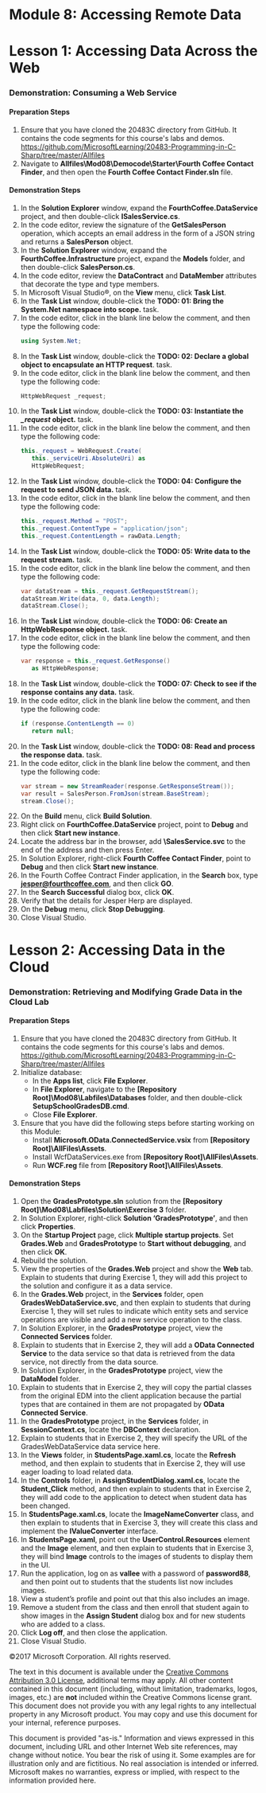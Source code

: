 
# Module 8: Accessing Remote Data

# Lesson 1:  Accessing Data Across the Web

### Demonstration: Consuming a Web Service

#### Preparation Steps

1. Ensure that you have cloned the 20483C directory from GitHub. It contains the code segments for this course's labs and demos. https://github.com/MicrosoftLearning/20483-Programming-in-C-Sharp/tree/master/Allfiles
2. Navigate to **Allfiles\Mod08\Democode\Starter\Fourth Coffee Contact Finder**, and then open the **Fourth Coffee Contact Finder.sln** file.


#### Demonstration Steps

1.  In the **Solution Explorer** window, expand the **FourthCoffee.DataService**
    project, and then double-click **ISalesService.cs**.
2.  In the code editor, review the signature of the **GetSalesPerson**
    operation, which accepts an email address in the form of a JSON string and
    returns a **SalesPerson** object.
3.  In the **Solution Explorer** window, expand the
    **FourthCoffee.Infrastructure** project, expand the **Models** folder, and
    then double-click **SalesPerson.cs**.
4.  In the code editor, review the **DataContract** and **DataMember**
    attributes that decorate the type and type members.
5.  In Microsoft Visual Studio®, on the **View** menu, click **Task List**.
6.  In the **Task List** window, double-click the **TODO: 01: Bring the System.Net namespace into scope.**
    task.
7. In the code editor, click in the blank line below the comment, and then type
    the following code:
    ```cs
    using System.Net;
    ```
8.	In the **Task List** window, double-click the **TODO: 02: Declare a global object to encapsulate an HTTP request**. task.
9.	In the code editor, click in the blank line below the comment, and then type the following code:
    ```cs
    HttpWebRequest _request;
    ```
10.	In the **Task List** window, double-click the **TODO: 03: Instantiate the *_request* object.** task.
11.	In the code editor, click in the blank line below the comment, and then type the following code:
    ```cs
    this._request = WebRequest.Create(
       this._serviceUri.AbsoluteUri) as 
       HttpWebRequest;
    ```
12.	In the **Task List** window, double-click the **TODO: 04: Configure the request to send JSON data.** task.
13.	In the code editor, click in the blank line below the comment, and then type the following code:
    ```cs
    this._request.Method = "POST";
    this._request.ContentType = "application/json";
    this._request.ContentLength = rawData.Length;
    ```
14.	In the **Task List** window, double-click the **TODO: 05: Write data to the request stream.** task.
15.	In the code editor, click in the blank line below the comment, and then type the following code:
    ```cs
    var dataStream = this._request.GetRequestStream();
    dataStream.Write(data, 0, data.Length);
    dataStream.Close();
    ```
16.	In the **Task List** window, double-click the **TODO: 06: Create an HttpWebResponse object.** task.
17.	In the code editor, click in the blank line below the comment, and then type the following code:
    ```cs
    var response = this._request.GetResponse() 
       as HttpWebResponse;
    ```
18.	In the **Task List** window, double-click the **TODO: 07: Check to see if the response contains any data.** task.
19.	In the code editor, click in the blank line below the comment, and then type the following code:
    ```cs
    if (response.ContentLength == 0)
       return null;
    ```
20.	In the **Task List** window, double-click the **TODO: 08: Read and process the response data.** task.
21.	In the code editor, click in the blank line below the comment, and then type the following code:
    ```cs
    var stream = new StreamReader(response.GetResponseStream());
    var result = SalesPerson.FromJson(stream.BaseStream);
    stream.Close();
    ```
22.	On the **Build** menu, click **Build Solution**.
13. Right click on **FourthCoffee.DataService** project, point to **Debug** and then click **Start new instance**.
24. Locate the address bar in the browser, add **\SalesService.svc** to the end of the address and then press Enter.
25.	In Solution Explorer, right-click **Fourth Coffee Contact Finder**, point to **Debug** and then click **Start new instance**.
26.	In the Fourth Coffee Contract Finder application, in the **Search** box, type **jesper@fourthcoffee.com**, and then click **GO**.
27.	In the **Search Successful** dialog box, click **OK**.
28.	Verify that the details for Jesper Herp are displayed.
29.	On the **Debug** menu, click **Stop Debugging**.
30.	Close Visual Studio.


# Lesson 2:  Accessing Data in the Cloud

### Demonstration: Retrieving and Modifying Grade Data in the Cloud Lab

#### Preparation Steps

1. Ensure that you have cloned the 20483C directory from GitHub. It contains the code segments for this course's labs and demos. https://github.com/MicrosoftLearning/20483-Programming-in-C-Sharp/tree/master/Allfiles
2. Initialize database:
    - In the **Apps list**, click **File Explorer**.
    - In **File Explorer**, navigate to the **[Repository Root]\Mod08\Labfiles\Databases** folder, and then double-click **SetupSchoolGradesDB.cmd**.
    - Close **File Explorer**.
3. Ensure that you have did the following steps before starting working on this Module:
    - Install **Microsoft.OData.ConnectedService.vsix** from **[Repository Root]\AllFiles\Assets**.
    - Install WcfDataServices.exe from **[Repository Root]\AllFiles\Assets**.
    - Run **WCF.reg** file from **[Repository Root]\AllFiles\Assets**.
    
#### Demonstration Steps

1.  Open the **GradesPrototype.sln** solution from the
    **[Repository Root]\\Mod08\\Labfiles\\Solution\\Exercise 3** folder.
2.  In Solution Explorer, right-click **Solution ‘GradesPrototype’**, and then
    click **Properties**.
3.  On the **Startup Project** page, click **Multiple startup projects**. Set
    **Grades.Web** and **GradesPrototype** to **Start without debugging**, and
    then click **OK**.
4.  Rebuild the solution.
5.  View the properties of the **Grades.Web** project and show the **Web** tab.
    Explain to students that during Exercise 1, they will add this project to
    the solution and configure it as a data service.
6.  In the **Grades.Web** project, in the **Services** folder, open
    **GradesWebDataService.svc**, and then explain to students that during
    Exercise 1, they will set rules to indicate which entity sets and service
    operations are visible and add a new service operation to the class.
7.  In Solution Explorer, in the **GradesPrototype** project, view the **Connected Services** folder.
8.  Explain to students that in Exercise 2, they will add a **OData Connected Service** to
    the data service so that data is retrieved from the data service, not
    directly from the data source.
9.  In Solution Explorer, in the **GradesPrototype** project, view the
    **DataModel** folder.
10. Explain to students that in Exercise 2, they will copy the partial classes
    from the original EDM into the client application because the partial types
    that are contained in them are not propagated by **OData Connected Service**.
11. In the **GradesPrototype** project, in the **Services** folder, in
    **SessionContext.cs**, locate the **DBContext** declaration.
12. Explain to students that in Exercise 2, they will specify the URL of the
    GradesWebDataService data service here.
13. In the **Views** folder, in **StudentsPage.xaml.cs**, locate the **Refresh**
    method, and then explain to students that in Exercise 2, they will use eager
    loading to load related data.
14. In the **Controls** folder, in **AssignStudentDialog.xaml.cs**, locate the
    **Student_Click** method, and then explain to students that in Exercise 2,
    they will add code to the application to detect when student data has been
    changed.
15. In **StudentsPage.xaml.cs**, locate the **ImageNameConverter** class, and
    then explain to students that in Exercise 3, they will create this class and
    implement the **IValueConverter** interface.
16. In **StudentsPage.xaml**, point out the **UserControl.Resources** element
    and the **Image** element, and then explain to students that in Exercise 3,
    they will bind **Image** controls to the images of students to display them
    in the UI.
17. Run the application, log on as **vallee** with a password of **password88**,
    and then point out to students that the students list now includes images.
18. View a student’s profile and point out that this also includes an image.
19. Remove a student from the class and then enroll that student again to show
    images in the **Assign Student** dialog box and for new students who are
    added to a class.
20. Click **Log off**, and then close the application.
21. Close Visual Studio.





©2017 Microsoft Corporation. All rights reserved.

The text in this document is available under the  [Creative Commons Attribution 3.0 License](https://creativecommons.org/licenses/by/3.0/legalcode), additional terms may apply. All other content contained in this document (including, without limitation, trademarks, logos, images, etc.) are  **not**  included within the Creative Commons license grant. This document does not provide you with any legal rights to any intellectual property in any Microsoft product. You may copy and use this document for your internal, reference purposes.

This document is provided &quot;as-is.&quot; Information and views expressed in this document, including URL and other Internet Web site references, may change without notice. You bear the risk of using it. Some examples are for illustration only and are fictitious. No real association is intended or inferred. Microsoft makes no warranties, express or implied, with respect to the information provided here.
